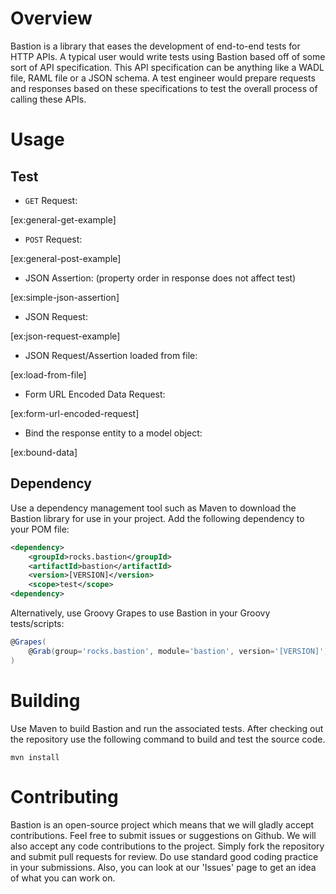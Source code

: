 # Overview

Bastion is a library that eases the development of end-to-end tests for HTTP APIs. A typical user would write 
tests using Bastion based off of some sort of API specification. This API specification can be anything like a 
WADL file, RAML file or a JSON schema. A test engineer would prepare requests and responses based on these specifications 
to test the overall process of calling these APIs.

# Usage

## Test

* `GET` Request:

[ex:general-get-example]

* `POST` Request:

[ex:general-post-example]

* JSON Assertion: (property order in response does not affect test)

[ex:simple-json-assertion]

* JSON Request:

[ex:json-request-example]

* JSON Request/Assertion loaded from file:

[ex:load-from-file]

* Form URL Encoded Data Request:

[ex:form-url-encoded-request]

* Bind the response entity to a model object:

[ex:bound-data] 

## Dependency

Use a dependency management tool such as Maven to download the Bastion library for use in your project. Add the following
dependency to your POM file:

```xml
<dependency>
    <groupId>rocks.bastion</groupId>
    <artifactId>bastion</artifactId>
    <version>[VERSION]</version>
    <scope>test</scope>
<dependency>
```

Alternatively, use Groovy Grapes to use Bastion in your Groovy tests/scripts:

```groovy
@Grapes(
    @Grab(group='rocks.bastion', module='bastion', version='[VERSION]')
)
```

# Building

Use Maven to build Bastion and run the associated tests. After checking out the repository 
use the following command to build and test the source code.

    mvn install

# Contributing

Bastion is an open-source project which means that we will gladly accept contributions. Feel free
to submit issues or suggestions on Github. We will also accept any code contributions to the project.
Simply fork the repository and submit pull requests for review. Do use standard good coding practice 
in your submissions. Also, you can look at our 'Issues' page to get an idea of what you can work on.
